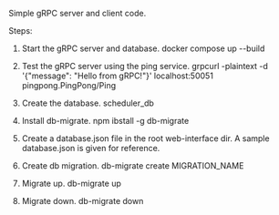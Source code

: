 Simple gRPC server and client code.

Steps:

1. Start the gRPC server and database.
   docker compose up --build

2. Test the gRPC server using the ping service.
   grpcurl -plaintext -d '{"message": "Hello from gRPC!"}' localhost:50051 pingpong.PingPong/Ping

3. Create the database.
   scheduler_db

4. Install db-migrate.
   npm ibstall -g db-migrate

5. Create a database.json file in the root web-interface dir.
   A sample database.json is given for reference.

6. Create db migration.
   db-migrate create MIGRATION_NAME

7. Migrate up.
   db-migrate up

8. Migrate down.
   db-migrate down

